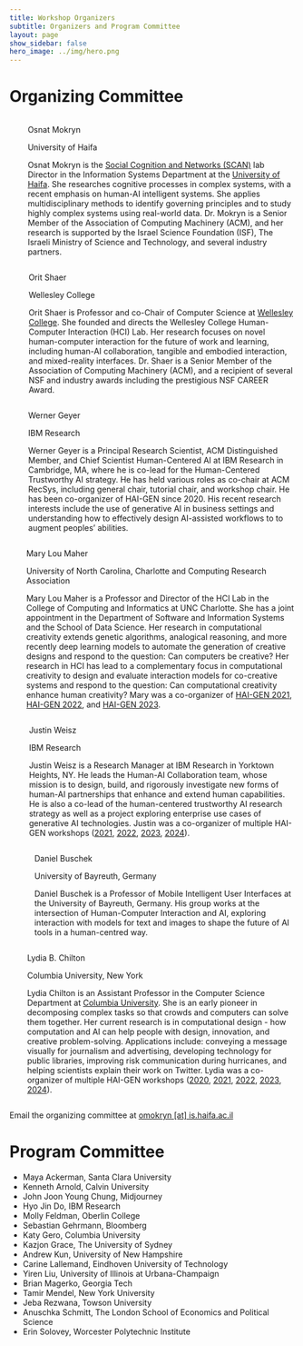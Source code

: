 ```yaml
---
title: Workshop Organizers
subtitle: Organizers and Program Committee
layout: page
show_sidebar: false
hero_image: ../img/hero.png
---
```


# Organizing Committee

<div class="box columns">
    <div class="column is-one-fifth">
        <figure class="image is-square">
            <img class="is-rounded" src="../img/osnat.jpg"/>
        </figure>
    </div>
    <div class="column">
        <p class="title">Osnat Mokryn</p>
        <p class="subtitle">University of Haifa</p>
        <p class="content">Osnat Mokryn is the <a href="https://scan.haifa.ac.il/">Social Cognition and Networks (SCAN)</a> lab Director in the Information Systems Department at the <a href="https://www.haifa.ac.il">University of Haifa</a>. She researches cognitive processes in complex systems, with a recent emphasis on human-AI intelligent systems. She applies multidisciplinary methods to identify governing principles and to study highly complex systems using real-world data. Dr. Mokryn is a Senior Member of the Association of Computing Machinery (ACM), and her research is supported by the Israel Science Foundation (ISF), The Israeli Ministry of Science and Technology, and several industry partners.</p>
        <p>
            <span class="icon is-medium"><a href="https://carmel-ltd.haifa.ac.il/index.php/explore-tech-inn/huresearchers/dr-osnat-ossi-mokryn"><i class="fas fa-lg fa-home"></i></a></span>
            <span class="icon is-medium"><a href="https://x.com/ossimokryn"><i class="fab fa-lg fa-twitter-square"></i></a></span>
        </p>
    </div>
</div>

<div class="box columns">
    <div class="column is-one-fifth">
        <figure class="image is-square">
            <img class="is-rounded" src="../img/orit.png"/>
        </figure>
    </div>
    <div class="column">
        <p class="title">Orit Shaer</p>
        <p class="subtitle">Wellesley College</p>
        <p class="content">Orit Shaer is Professor and co-Chair of Computer Science at <a href="https://www.wellesley.edu">Wellesley College</a>. She founded and directs the Wellesley College Human-Computer Interaction (HCI) Lab. Her research focuses on novel human-computer interaction for the future of work and learning, including human-AI collaboration, tangible and embodied interaction, and mixed-reality interfaces. Dr. Shaer is a Senior Member of the Association of Computing Machinery (ACM), and a recipient of several NSF and industry awards including the prestigious NSF CAREER Award.</p>
        <p>
            <span class="icon is-medium"><a href="https://cs.wellesley.edu/~oshaer/"><i class="fas fa-lg fa-home"></i></a></span>
            <span class="icon is-medium"><a href="https://x.com/oshaer"><i class="fab fa-lg fa-twitter-square"></i></a></span>
        </p>
    </div>
</div>

<div class="box columns">
    <div class="column is-one-fifth">
        <figure class="image is-square">
            <img class="is-rounded" src="../img/werner.jpg"/>
        </figure>
    </div>
    <div class="column">
        <p class="title">Werner Geyer</p>
        <p class="subtitle">IBM Research</p>
        <p class="content">Werner Geyer is a Principal Research Scientist, ACM Distinguished Member, and Chief Scientist Human-Centered AI at IBM Research in Cambridge, MA, where he is co-lead for the Human-Centered Trustworthy AI strategy. He has held various roles as co-chair at ACM RecSys, including general chair, tutorial chair, and workshop chair. He has been co-organizer of HAI-GEN since 2020. His recent research interests include the use of generative AI in business settings and understanding how to effectively design AI-assisted workflows to to augment peoples’ abilities.</p>
        <p>
            <span class="icon is-medium"><a href="https://research.ibm.com/people/werner-geyer"><i class="fas fa-lg fa-home"></i></a></span>
            <span class="icon is-medium"><a href="https://twitter.com/wernergeyer"><i class="fab fa-lg fa-twitter-square"></i></a></span>
        </p>
    </div>
</div>

<div class="box columns">
    <div class="column is-one-fifth">
        <figure class="image is-square">
            <img class="is-rounded" src="../img/mary.jpg"/>
        </figure>
    </div>
    <div class="column">
        <p class="title">Mary Lou Maher</p>
        <p class="subtitle">University of North Carolina, Charlotte and Computing Research Association</p>
        <p class="content">Mary Lou Maher is a Professor and Director of the HCI Lab in the College of Computing and Informatics at UNC Charlotte. She has a joint appointment in the Department of Software and Information Systems and the School of Data Science. Her research in computational creativity extends genetic algorithms, analogical reasoning, and more recently deep learning models to automate the generation of creative designs and respond to the question: Can computers be creative? Her research in HCI has lead to a complementary focus in computational creativity to design and evaluate interaction models for co-creative systems and respond to the question: Can computational creativity enhance human creativity? Mary was a co-organizer of <a href="https://hai-gen2021.github.io">HAI-GEN 2021</a>, <a href="https://hai-gen.github.io/2022">HAI-GEN 2022</a>, and <a href="https://hai-gen.github.io/2023">HAI-GEN 2023</a>.</p>
        <p>
            <p><span class="icon is-medium"><a href="http://maryloumaher.net"><i class="fas fa-lg fa-home"></i></a></span></p>
        </p>
    </div>
</div>

<div class="box columns">
    <div class="column is-one-fifth">
        <figure class="image is-square">
            <img class="is-rounded" src="../img/justin.jpg"/>
        </figure>
    </div>
    <div class="column">
        <p class="title">Justin Weisz</p>
        <p class="subtitle">IBM Research</p>
        <p class="content">Justin Weisz is a Research Manager at IBM Research in Yorktown Heights, NY. He leads the Human-AI Collaboration team, whose mission is to design, build, and rigorously investigate new forms of human-AI partnerships that enhance and extend human capabilities. He is also a co-lead of the human-centered trustworthy AI research strategy as well as a project exploring enterprise use cases of generative AI technologies. Justin was a co-organizer of multiple HAI-GEN workshops (<a href="https://hai-gen.github.io/2021/">2021</a>, <a href="https://hai-gen.github.io/2022">2022</a>, <a href="https://hai-gen.github.io/2023">2023</a>, <a href="https://hai-gen.github.io/2024">2024</a>).</p>
        <p>
            <span class="icon is-medium"><a href="https://research.ibm.com/people/justin-weisz"><i class="fas fa-lg fa-home"></i></a></span>
            <span class="icon is-medium"><a href="https://hci.social/@jweisz"><i class="fab fa-lg fa-mastodon"></i></a></span>
        </p>
    </div>
</div>

<div class="box columns">
    <div class="column is-one-fifth">
        <figure class="image is-square">
            <img class="is-rounded" src="../img/daniel.jpg"/>
        </figure>
    </div>
    <div class="column">
        <p class="title">Daniel Buschek</p>
        <p class="subtitle">University of Bayreuth, Germany</p>
        <p class="content">Daniel Buschek is a Professor of Mobile Intelligent User Interfaces at the University of Bayreuth, Germany. His group works at the intersection of Human-Computer Interaction and AI, exploring interaction with models for text and images to shape the future of AI tools in a human-centred way.</p>
        <p>
            <span class="icon is-medium"><a href="https://www.hciai.uni-bayreuth.de/"><i class="fas fa-lg fa-home"></i></a></span>
            <span class="icon is-medium"><a href="https://twitter.com/DBuschek"><i class="fab fa-lg fa-twitter-square"></i></a></span>
        </p>
    </div>
</div>

<div class="box columns">
    <div class="column is-one-fifth">
        <figure class="image is-square">
            <img class="is-rounded" src="../img/lydia.jpg"/>
        </figure>
    </div>
    <div class="column">
        <p class="title">Lydia B. Chilton</p>
        <p class="subtitle">Columbia University, New York</p>
        <p class="content">Lydia Chilton is an Assistant Professor in the Computer Science Department at <a href="https://www.columbia.edu">Columbia University</a>. She is an early pioneer in decomposing complex tasks so that crowds and computers can solve them together. Her current research is in computational design - how computation and AI can help people with design, innovation, and creative problem-solving. Applications include: conveying a message visually for journalism and advertising, developing technology for public libraries, improving risk communication during hurricanes, and helping scientists explain their work on Twitter. Lydia was a co-organizer of multiple HAI-GEN workshops (<a href="https://hai-gen2020.github.io/">2020</a>, <a href="https://hai-gen2021.github.io">2021</a>, <a href="https://hai-gen.github.io/2022">2022</a>, <a href="https://hai-gen.github.io/2023">2023</a>, <a href="https://hai-gen.github.io/2024">2024</a>).</p>
        <p>
            <span class="icon is-medium"><a href="https://www.hciai.uni-bayreuth.de/"><i class="fas fa-lg fa-home"></i></a></span>
            <span class="icon is-medium"><a href="https://twitter.com/DBuschek"><i class="fab fa-lg fa-twitter-square"></i></a></span>
        </p>
    </div>
</div>

<p>Email the organizing committee at <a href="mailto:omokryn@is.haifa.ac.il">omokryn [at] is.haifa.ac.il</a></p>


# Program Committee

* Maya Ackerman, Santa Clara University
* Kenneth Arnold, Calvin University
* John Joon Young Chung, Midjourney
* Hyo Jin Do, IBM Research
* Molly Feldman, Oberlin College
* Sebastian Gehrmann, Bloomberg
* Katy Gero, Columbia University
* Kazjon Grace, The University of Sydney
* Andrew Kun, University of New Hampshire
* Carine Lallemand, Eindhoven University of Technology
* Yiren Liu, University of Illinois at Urbana-Champaign
* Brian Magerko, Georgia Tech
* Tamir Mendel, New York University
* Jeba Rezwana, Towson University
* Anuschka Schmitt, The London School of Economics and Political Science
* Erin Solovey, Worcester Polytechnic Institute
